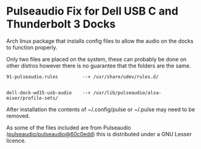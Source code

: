 # Pulseaudio Fix for Dell USB C and Thunderbolt 3 Docks

Arch linux package that installs config files to allow the audio on the docks to function properly. 

Only two files are placed on the system, these can probably be done on other distros however there is no guarantee that the folders are the same.

    91-pulseaudio.rules         --> /usr/share/udev/rules.d/


    dell-dock-wd15-usb-audio	--> /usr/lib/pulseaudio/alsa-mixer/profile-sets/

After installation the contents of ~/.config/pulse or ~/.pulse may need to be removed.

As some of the files included are from Pulseaudio ([pulseaudio/pulseaudio@60c0edd](https://github.com/pulseaudio/pulseaudio/commit/60c0edd5286dbb731c671ad3e6886c1e3e1eb067)) this is distributed under a GNU Lesser licence.
